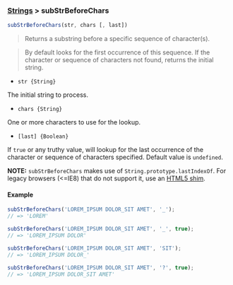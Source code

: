 ### [Strings](../) > subStrBeforeChars

```js
subStrBeforeChars(str, chars [, last])
```

> Returns a substring before a specific sequence of character(s).

> By default looks for the first occurrence of this sequence.
> If the character or sequence of characters not found, returns the initial string.

- <code>str {String}</code>

The initial string to process.

- <code>chars {String}</code>

One or more characters to use for the lookup.

- <code>[last] {Boolean}</code>

If <code>true</code> or any truthy value, will lookup for the last occurrence of the character or sequence of characters specified.
Default value is <code>undefined</code>.

**NOTE:** `subStrBeforeChars` makes use of `String.prototype.lastIndexOf`.
For legacy browsers (<=IE8) that do not support it, use an [HTML5 shim](https://github.com/es-shims/es5-shim).

#### Example
```js
subStrBeforeChars('LOREM_IPSUM DOLOR_SIT AMET', '_');
// => 'LOREM'

subStrBeforeChars('LOREM_IPSUM DOLOR_SIT AMET', '_', true);
// => 'LOREM_IPSUM DOLOR'

subStrBeforeChars('LOREM_IPSUM DOLOR_SIT AMET', 'SIT');
// => 'LOREM_IPSUM DOLOR_'

subStrBeforeChars('LOREM_IPSUM DOLOR_SIT AMET', '?', true);
// => 'LOREM_IPSUM DOLOR_SIT AMET'
```
